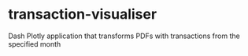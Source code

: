 # transaction-visualiser
Dash Plotly application that transforms PDFs with transactions from the specified month

